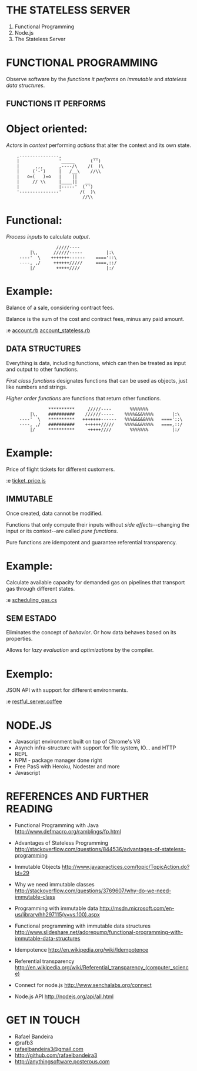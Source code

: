 







THE STATELESS SERVER
====================

1. Functional Programming
2. Node.js
3. The Stateless Server















FUNCTIONAL PROGRAMMING
======================

Observe software by the *functions it performs*
on *immutable* and *stateless* *data structures*.













FUNCTIONS IT PERFORMS
----------------------

# Object oriented:

*Actors* in *context* performing *actions*
that alter the context and its own state.

        ,---------------,            __
        |               '_____      ('') 
        |      ,,,      ,----/\    /(  )\
        |     ('-')     |   /__\    //\\
        |   o=(   )=o   |    ||
        |     // \\     |____||   __
        |               |-----'  ('') 
        '---------------'       /(  )\
                                 //\\









# Functional:

*Process* *inputs* to calculate *output*.
   
      
                       /////----       
             |\,      //////-----         |:\  
         ----'  \    +++++++------    ===='::\ 
         ----, ,/     ++++++/////     ====,::/ 
             |/        +++++////          |:/    
         
      




# Example:

Balance of a sale, considering
contract fees.

Balance is the sum of the cost 
and contract fees, minus any paid
amount.

:e [account.rb](https://github.com/rafaelbandeira3/The_Stateless_Server_pt-BR/blob/master/account.rb) [account_stateless.rb](https://github.com/rafaelbandeira3/The_Stateless_Server_pt-BR/blob/master/account_stateless.rb)





DATA STRUCTURES
---------------

Everything is data, including functions,
which can then be treated as input and output
to other functions.

*First class functions* designates functions 
that can be used as objects, just like numbers
and strings.

*Higher order functions* are functions that
return other functions. 

      
                    **********     /////----       %%%%%%%      
             |\,    ##########    //////-----    %%%%&&&%%%%       |:\  
         ----'  \   **********   +++++++------   %%%&&&&&%%%   ===='::\ 
         ----, ,/   ##########    ++++++/////    %%%%&&&%%%%   ====,::/ 
             |/     **********     +++++////       %%%%%%%         |:/    
      
      


# Example:

Price of flight tickets for different
customers.

:e [ticket_price.js](https://github.com/rafaelbandeira3/The_Stateless_Server_pt-BR/blob/master/ticket_price.js)









IMMUTABLE
---------

Once created, data cannot be modified.

Functions that only compute their inputs
without *side effects*--changing the input
or its context--are called *pure functions*. 

Pure functions are idempotent and guarantee
referential transparency.








# Example: 

Calculate available capacity for demanded
gas on pipelines that transport gas through
different states.

:e [scheduling_gas.cs](https://github.com/rafaelbandeira3/The_Stateless_Server_pt-BR/blob/master/scheduling_gas.cs)

















SEM ESTADO
----------

Eliminates the concept of *behavior*. 
Or how data behaves based on its properties.

Allows for *lazy evaluation* and *optimizations*
by the compiler.





# Exemplo:

JSON API with support for different environments.

:e [restful_server.coffee](https://github.com/rafaelbandeira3/The_Stateless_Server_pt-BR/blob/master/restful_server.coffee)
















NODE.JS
=======

* Javascript environment built on top
  of Chrome's V8
* Asynch infra-structure with support for
  file system, IO... and HTTP
* REPL
* NPM - package manager done right
* Free PasS with Heroku, Nodester and more
* Javascript










REFERENCES AND FURTHER READING
==============================

* Functional Programming with Java
http://www.defmacro.org/ramblings/fp.html

* Advantages of Stateless Programming
http://stackoverflow.com/questions/844536/advantages-of-stateless-programming

* Immutable Objects
http://www.javapractices.com/topic/TopicAction.do?Id=29

* Why we need immutable classes
http://stackoverflow.com/questions/3769607/why-do-we-need-immutable-class

* Programming with immutable data
http://msdn.microsoft.com/en-us/library/hh297115(v=vs.100).aspx

* Functional programming with immutable data structures
http://www.slideshare.net/adorepump/functional-programming-with-immutable-data-structures

* Idempotence
http://en.wikipedia.org/wiki/Idempotence

* Referential transparency
http://en.wikipedia.org/wiki/Referential_transparency_(computer_science)

* Connect for node.js
http://www.senchalabs.org/connect

* Node.js API
http://nodejs.org/api/all.html










GET IN TOUCH
============

* Rafael Bandeira
* @rafb3
* rafaelbandeira3@gmail.com
* http://github.com/rafaelbandeira3
* http://anythingsoftware.posterous.com



























